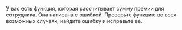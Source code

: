 У вас есть функция, которая рассчитывает сумму премии для сотрудника. Она написана с ошибкой. Проверьте функцию во всех возможных случаях, найдите ошибку и исправьте ее.